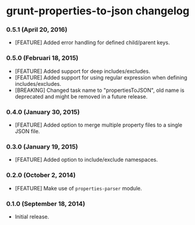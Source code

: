 # grunt-properties-to-json changelog

### 0.5.1 (April 20, 2016)

* [FEATURE] Added error handling for defined child/parent keys.

### 0.5.0 (Februari 18, 2015)

* [FEATURE] Added support for deep includes/excludes.
* [FEATURE] Added support for using regular expression when defining includes/excludes.
* [BREAKING] Changed task name to "propertiesToJSON", old name is deprecated and might be removed in a future release.

### 0.4.0 (January 30, 2015)

* [FEATURE] Added option to merge multiple property files to a single JSON file. 

### 0.3.0 (January 19, 2015)

* [FEATURE] Added option to include/exclude namespaces.

### 0.2.0 (October 2, 2014)
* [FEATURE] Make use of `properties-parser` module.

### 0.1.0 (September 18, 2014)

* Initial release.
